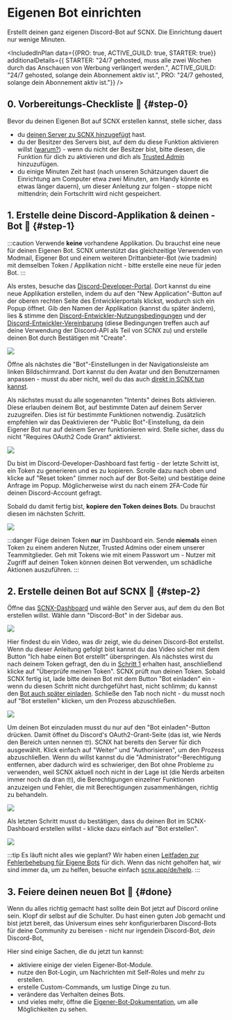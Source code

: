 # Eigenen Bot einrichten

Erstellt deinen ganz eigenen Discord-Bot auf SCNX. Die Einrichtung dauert nur wenige Minuten.

<IncludedInPlan data={{PRO: true, ACTIVE_GUILD: true, STARTER: true}} additionalDetails={{
STARTER: "24/7 gehosted, muss alle zwei Wochen durch das Anschauen von Werbung verlängert werden.",
ACTIVE_GUILD: "24/7 gehosted, solange dein Abonnement aktiv ist.",
PRO: "24/7 gehosted, solange dein Abonnement aktiv ist."}} />

## 0. Vorbereitungs-Checkliste 🛫 {#step-0}

Bevor du deinen Eigenen Bot auf SCNX erstellen kannst, stelle sicher, dass

* du [deinen Server zu SCNX hinzugefügt](./setup) hast.
* du der Besitzer des Servers bist, auf dem du diese Funktion aktivieren
  willst ([warum?](./scnx/guilds/trusted-admins#troubleshooting)) - wenn du nicht der Besitzer bist, bitte diesen, die
  Funktion für dich zu aktivieren und dich als [Trusted Admin](./scnx/guilds/trusted-admins) hinzuzufügen.
* du einige Minuten Zeit hast (nach unseren Schätzungen dauert die Einrichtung am Computer etwa zwei Minuten, am Handy könnte
  es etwas länger dauern), um dieser Anleitung zur folgen - stoppe nicht mittendrin; dein Fortschritt wird nicht gespeichert.

## 1. Erstelle deine Discord-Applikation & deinen -Bot 🤖 {#step-1}

:::caution
Verwende **keine** vorhandene Applikation. Du brauchst eine neue für deinen Eigenen Bot. SCNX unterstützt das gleichzeitige
Verwenden von Modmail, Eigener Bot und einem weiteren Drittanbieter-Bot (wie txadmin) mit demselben Token / Applikation nicht - bitte
erstelle eine neue für jeden Bot.
:::

Als erstes, besuche das [Discord-Developer-Portal](https://discord.com/developers/applications). Dort kannst du eine neue
Applikation erstellen, indem du auf den "New Application"-Button auf der oberen rechten Seite des Entwicklerportals klickst, wodurch sich ein Popup öffnet.
Gib den Namen der Applikation (kannst du später ändern), lies & stimme
den [Discord-Entwickler-Nutzungsbedingungen](https://discord.com/developers/docs/policies-and-agreements/terms-of-service)
und der [Discord-Entwickler-Vereinbarung](https://discord.com/developers/docs/policies-and-agreements/developer-policy) (diese
Bedingungen treffen auch auf deine Verwendung der Discord-API als Teil von SCNX zu) und erstelle deinen Bot durch Bestätigen mit "Create".

![](@site/docs/assets/setup/custom-bot-1.png)

Öffne als nächstes die "Bot"-Einstellungen in der Navigationsleiste am linken Bildschirmrand.
Dort kannst du den Avatar und den Benutzernamen anpassen - musst du aber nicht,
weil du das auch [direkt in SCNX tun kannst](./scnx/guilds/bots#change-profile).

Als nächstes musst du alle sogenannten "Intents" deines Bots aktivieren. Diese erlauben deinem Bot, auf bestimmte
Daten auf
deinem Server zuzugreifen. Dies ist für bestimmte Funktionen notwendig. Zusätzlich empfehlen wir das Deaktivieren der "Public Bot"-Einstellung,
da dein Eigener Bot nur auf deinem Server funktionieren wird. Stelle sicher, dass du nicht "Requires OAuth2 Code Grant"
aktivierst.

![](@site/docs/assets/setup/custom-bot-2.png)

Du bist im Discord-Developer-Dashboard fast fertig - der letzte Schritt ist, ein Token zu generieren und es zu kopieren. Scrolle
dazu nach oben und klicke auf "Reset token" (immer noch auf der Bot-Seite) und bestätige deine Anfrage im Popup. Möglicherweise wirst
du nach einem 2FA-Code für deinen Discord-Account gefragt.

Sobald du damit fertig bist, **kopiere den Token deines Bots**. Du brauchst diesen im nächsten Schritt.

![](@site/docs/assets/setup/custom-bot-3.png)

:::danger
Füge deinen Token **nur** im Dashboard ein. Sende **niemals** einen Token zu einem anderen Nutzer, Trusted Admins oder einem unserer
Teammitglieder. Geh mit Tokens wie mit einem Passwort um - Nutzer mit Zugriff auf deinen Token können deinen Bot verwenden, um
schädliche Aktionen auszuführen.
:::

## 2. Erstelle deinen Bot auf SCNX 🚀 {#step-2}

Öffne das [SCNX-Dashboard](https://scnx.app/de/user/guilds/) und wähle den Server aus, auf dem du den Bot erstellen willst.
Wähle dann "Discord-Bot" in der Sidebar aus.

![](@site/docs/assets/setup/custom-bot-4.png)

Hier findest du ein Video, was dir zeigt, wie du deinen Discord-Bot erstellst. Wenn du dieser Anleitung gefolgt bist kannst du
das Video sicher mit dem Button "Ich habe einen Bot erstellt" überspringen. Als nächstes wirst du nach deinem Token gefragt, den
du in [Schritt 1](#step-1) erhalten hast, anschließend klicke auf "Überprüfe meinen Token". SCNX prüft nun deinen Token. Sobald SCNX fertig ist,
lade bitte deinen Bot mit dem Button "Bot einladen" ein - wenn du diesen Schritt nicht durchgeführt hast, nicht
schlimm; du kannst den [Bot auch später einladen](./scnx/guilds/bots#invite-bot). Schließe den Tab noch nicht - du musst noch
auf "Bot erstellen" klicken, um den Prozess abzuschließen.

![](@site/docs/assets/setup/custom-bot-5.png)

Um deinen Bot einzuladen musst du nur auf den "Bot einladen"-Button drücken. Damit öffnet du Discord's OAuth2-Grant-Seite
(das ist, wie Nerds den Bereich unten nennen 🤓). SCNX hat bereits den Server für dich ausgewählt. Klick einfach auf "Weiter" und
"Authorisieren", um den Prozess abzuschließen. Wenn du willst kannst du die "Administrator"-Berechtigung entfernen, aber dadurch wird
es
schwieriger, den Bot ohne Probleme zu verwenden, weil SCNX aktuell noch nicht in der Lage ist (die Nerds arbeiten immer noch da dran 🤓), die
Berechtigungen einzelner Funktionen anzuzeigen und Fehler, die mit Berechtigungen zusammenhängen, richtig zu behandeln.

![](@site/docs/assets/setup/custom-bot-6.png)

Als letzten Schritt musst du bestätigen, dass du deinen Bot im SCNX-Dashboard erstellen willst - klicke dazu einfach auf
"Bot erstellen".

![](@site/docs/assets/setup/custom-bot-7.png)

:::tip Es läuft nicht alles wie geplant?
Wir haben einen [Leitfaden zur Fehlerbehebung für Eigene Bots](./custom-bot/troubleshooting) für dich. Wenn das nicht geholfen hat,
wir sind immer da, um zu helfen, besuche
einfach [scnx.app/de/help](https://scnx.app/de/help).
:::

## 3. Feiere deinen neuen Bot 🎉 {#done}

Wenn du alles richtig gemacht hast sollte dein Bot jetzt auf Discord online sein. Klopf dir selbst auf die Schulter. Du hast einen guten Job gemacht und
bist jetzt bereit, das Universum eines sehr konfigurierbaren Discord-Bots für deine Community zu bereisen - nicht nur irgendein Discord-Bot,
*dein* Discord-Bot[.](https://cdn.scderox.de/IUopj39jjiOPASDioh/7xpodw.jpg)

Hier sind einige Sachen, die du jetzt tun kannst:

* aktiviere einige der vielen Eigener-Bot-Module.
* nutze den Bot-Login, um Nachrichten mit Self-Roles und mehr zu erstellen.
* erstelle Custom-Commands, um lustige Dinge zu tun.
* verändere das Verhalten deines Bots.
* und vieles mehr, öffne die [Eigener-Bot-Dokumentation](./custom-bot/intro), um alle Möglichkeiten zu sehen.
